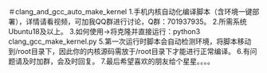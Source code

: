 ＃clang_and_gcc_auto_make_kernel
1.手机内核自动化编译脚本（含环境一键部署），详情请看视频，可加我QQ群进行讨论，Q群：701937935。
2.所需系统Ubuntu18及以上。
3.如何使用→将克隆并直接运行：python3 clang_gcc_make_kernel.py
5.第一次运行时脚本会自动检测环境，将脚本移动到/root目录下，因此你的内核源码需放于/root目录下才能进行正常编译。
6.有问题请及时加群，会及时回复。
7.最后希望喜欢的朋友给个星星。。。。
